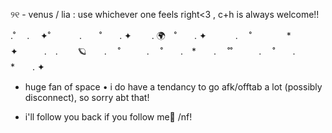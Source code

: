 ୨୧ - venus / lia : use whichever one feels right<3 , c+h is always welcome!!

.˚ 　.　 ✦˚　　 　.　　˚　　. ✦　　 . 🌍　˚　　. ✦ 　　　.   ˚　　　　*　　 　　✦　　　.　.　　 🪐　　. 　˚　　　. 　˚　　.　*　　. 　˚˚　　　. 　˚　　.　*　　. ✦

- huge fan of space • i do have a tendancy to go afk/offtab a lot (possibly disconnect), so sorry abt that!

- i'll follow you back if you follow me🎀 /nf!
